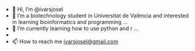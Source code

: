 - 👋 Hi, I’m @ivarsjosel
- 👀 I’m a biotechnology student in Universitat de València and interested in learning bioinformatics and programming ...
- 🌱 I’m currently learning how to use python and r ...
-  
- 📫 How to reach me ivarsjosel@gmail.com


<!---
ivarsjosel/ivarsjosel is a ✨ special ✨ repository because its `README.md` (this file) appears on your GitHub profile.
You can click the Preview link to take a look at your changes.
--->
